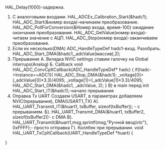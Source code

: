 HAL_Delay(1000)-задержка.

1. C аналоговыми входами.
HAL_ADCEx_Calibration_Start(&hadc1);
HAL_ADC_Start(&номер входа)-начинаем преобразование.
HAL_ADC_PollForConversion(&Номер входа, время-100) ожидание окончания преобразования.
HAL_ADC_GetValue(номер входа)-читаем значение с АЦП.
HAL_ADC_Stop(номер входа)-заканчиваем преобразование.
2.  Если их несколько(DMA)
ADC_HandleTypeDef hadc1-вход. Разобрать.
HAL_ADC_Start_DMA(&hadc1,_adcValue(массив),2);
3. Прерывание
А. Вкладка NVIC settings ставим галочку на Global interrups(Analog)
Б.  Callback
void HAL_ADC_ConvCpltCallback(ADC_HandleTypeDef* hadc)
{
	if(hadc->Instance==ADC1){
		HAL_ADC_Stop_DMA(&hadc1);
		_voltage[0]=(_adcValue[0]*3.3)/4095;
		_voltage[1]=(_adcValue[1]*3.3)/4095;
		HAL_ADC_Start_DMA(&hadc1, _adcValue, 2);
}
В) в main перед init
HAL_ADC_Start_IT(&hadc1);-начало прерывания
4. Оправка Tx UART
Создаем USART, в параметрах добавляем NVIC(прерывания), DMA(USART1_TX)
A).  HAL_UART_Transmit_IT(&huart1, txBuffer, sizeof(txBuffer)); - с прерыванием.
Б).  HAL_UART_Transmit_DMA(&huart1, txBuffer2, sizeof(txBuffer2))- с DMA
В).  HAL_UART_Transmit(&huart1,msg,sprintf(msg,"Ручной ввод\n\r"), 0xFFFF);- просто отправка
Г). Коллбек при прерывании.
void HAL_UART_TxCpltCallback(UART_HandleTypeDef *huart)
{

}